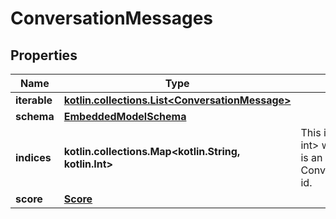 
# ConversationMessages

## Properties
Name | Type | Description | Notes
------------ | ------------- | ------------- | -------------
**iterable** | [**kotlin.collections.List&lt;ConversationMessage&gt;**](ConversationMessage) |  | 
**schema** | [**EmbeddedModelSchema**](EmbeddedModelSchema) |  |  [optional]
**indices** | **kotlin.collections.Map&lt;kotlin.String, kotlin.Int&gt;** | This is a Map&lt;String, int&gt; where the the key is an ConversationMessage id. |  [optional]
**score** | [**Score**](Score) |  |  [optional]



